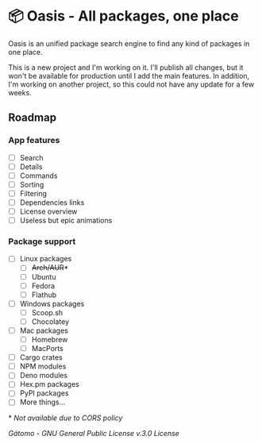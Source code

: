 # 📦 Oasis - All packages, one place

Oasis is an unified package search engine to find any kind of packages in one place.

This is a new project and I'm working on it. I'll publish all changes, but it won't be available for production until I add the main features.
In addition, I'm working on another project, so this could not have any update for a few weeks.

## Roadmap

### App features

-   [ ] Search
-   [ ] Details
-   [ ] Commands
-   [ ] Sorting
-   [ ] Filtering
-   [ ] Dependencies links
-   [ ] License overview
-   [ ] Useless but epic animations

### Package support

-   [ ] Linux packages
    -   [ ] ~~Arch/AUR~~\*
    -   [ ] Ubuntu
    -   [ ] Fedora
    -   [ ] Flathub
-   [ ] Windows packages
    -   [ ] Scoop.sh
    -   [ ] Chocolatey
-   [ ] Mac packages
    -   [ ] Homebrew
    -   [ ] MacPorts
-   [ ] Cargo crates
-   [ ] NPM modules
-   [ ] Deno modules
-   [ ] Hex.pm packages
-   [ ] PyPI packages
-   [ ] More things...

\* _Not available due to CORS policy_

_Gátomo - GNU General Public License v.3.0 License_
